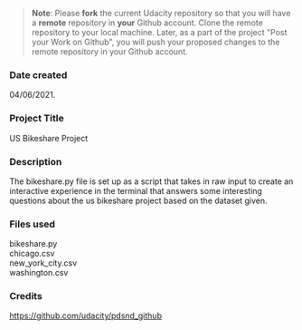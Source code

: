 >**Note**: Please **fork** the current Udacity repository so that you will have a **remote** repository in **your** Github account. Clone the remote repository to your local machine. Later, as a part of the project "Post your Work on Github", you will push your proposed changes to the remote repository in your Github account.

### Date created
04/06/2021.

### Project Title
US Bikeshare Project

### Description
The bikeshare.py file is set up as a script that takes in raw input to create an interactive experience in the terminal that answers some interesting questions about the us bikeshare project based on the dataset given.
### Files used
bikeshare.py<br />
chicago.csv<br />
new_york_city.csv<br />
washington.csv<br />

### Credits
https://github.com/udacity/pdsnd_github
